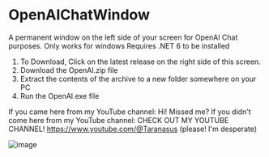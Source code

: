 # OpenAIChatWindow
A permanent window on the left side of your screen for OpenAI Chat purposes. 
Only works for windows
Requires .NET 6 to be installed

1. To Download, Click on the latest release on the right side of this screen.
2. Download the OpenAI.zip file
3. Extract the contents of the archive to a new folder somewhere on your PC
4. Run the OpenAI.exe file

If you came here from my YouTube channel: Hi! Missed me?
If you didn't come here from my YouTube channel: CHECK OUT MY YOUTUBE CHANNEL! https://www.youtube.com/@Taranasus (please! I'm desperate)

![image](https://user-images.githubusercontent.com/13150948/206478135-7310e2f1-32d1-4eee-9997-306efb11a22b.png)
